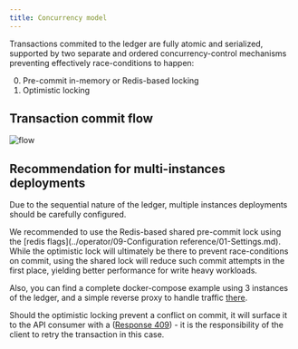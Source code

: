 ```yaml
---
title: Concurrency model
---
```


Transactions commited to the ledger are fully atomic and serialized, supported by two separate and ordered concurrency-control mechanisms preventing effectively race-conditions to happen:

0. Pre-commit in-memory or Redis-based locking
1. Optimistic locking

## Transaction commit flow

![flow](/img/advanced/concurrency-model.png)

## Recommendation for multi-instances deployments

Due to the sequential nature of the ledger, multiple instances deployments should be carefully configured.

We recommended to use the Redis-based shared pre-commit lock using the [redis flags](../operator/09-Configuration reference/01-Settings.md). While the optimistic lock will ultimately be there to prevent race-conditions on commit, using the shared lock will reduce such commit attempts in the first place, yielding better performance for write heavy workloads.

Also, you can find a complete docker-compose example using 3 instances of the ledger, and a simple reverse proxy to handle traffic [there](https://github.com/formancehq/ledger/blob/main/examples/multi-node/docker-compose.yml).

Should the optimistic locking prevent a conflict on commit, it will surface it to the API consumer with a ([Response 409](../api#tag/transactions/operation/createTransaction)) - it is the responsibility of the client to retry the transaction in this case.
